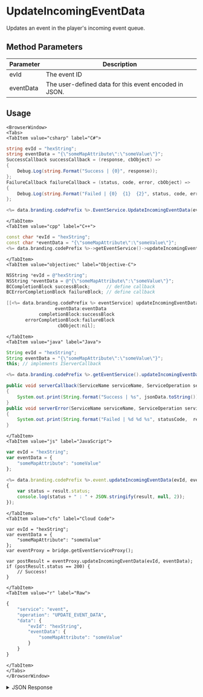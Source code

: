 # UpdateIncomingEventData

Updates an event in the player's incoming event queue.

<PartialServop service_name="event" operation_name="UPDATE_EVENT_DATA" />

## Method Parameters
Parameter | Description
--------- | -----------
evId | The event ID
eventData | The user-defined data for this event encoded in JSON.

## Usage

```mdx-code-block
<BrowserWindow>
<Tabs>
<TabItem value="csharp" label="C#">
```

```csharp
string evId = "hexString";
string eventData = "{\"someMapAttribute\":\"someValue\"}";
SuccessCallback successCallback = (response, cbObject) =>
{
    Debug.Log(string.Format("Success | {0}", response));
};
FailureCallback failureCallback = (status, code, error, cbObject) =>
{
    Debug.Log(string.Format("Failed | {0}  {1}  {2}", status, code, error));
};

<%= data.branding.codePrefix %>.EventService.UpdateIncomingEventData(evId, eventData, successCallback, failureCallback);
```

```mdx-code-block
</TabItem>
<TabItem value="cpp" label="C++">
```

```cpp
const char *evId = "hexString";
const char *eventData = "{\"someMapAttribute\":\"someValue\"}";
<%= data.branding.codePrefix %>->getEventService()->updateIncomingEventData(evId, eventData, this);
```

```mdx-code-block
</TabItem>
<TabItem value="objectivec" label="Objective-C">
```

```objectivec
NSString *evId = @"hexString";
NSString *eventData = @"{\"someMapAttribute\":\"someValue\"}";
BCCompletionBlock successBlock;      // define callback
BCErrorCompletionBlock failureBlock; // define callback

[[<%= data.branding.codePrefix %> eventService] updateIncomingEventData:evId
                  eventData:eventData
            completionBlock:successBlock
       errorCompletionBlock:failureBlock
                   cbObject:nil];
```

```mdx-code-block
</TabItem>
<TabItem value="java" label="Java">
```

```java
String evId = "hexString";
String eventData = "{\"someMapAttribute\":\"someValue\"}";
this; // implements IServerCallback

<%= data.branding.codePrefix %>.getEventService().updateIncomingEventData(evId, eventData, this);

public void serverCallback(ServiceName serviceName, ServiceOperation serviceOperation, JSONObject jsonData)
{
    System.out.print(String.format("Success | %s", jsonData.toString()));
}
public void serverError(ServiceName serviceName, ServiceOperation serviceOperation, int statusCode, int reasonCode, String jsonError)
{
    System.out.print(String.format("Failed | %d %d %s", statusCode,  reasonCode, jsonError.toString()));
}
```

```mdx-code-block
</TabItem>
<TabItem value="js" label="JavaScript">
```

```javascript
var evId = "hexString";
var eventData = {
    "someMapAttribute": "someValue"
};

<%= data.branding.codePrefix %>.event.updateIncomingEventData(evId, eventData, result =>
{
	var status = result.status;
	console.log(status + " : " + JSON.stringify(result, null, 2));
});
```

```mdx-code-block
</TabItem>
<TabItem value="cfs" label="Cloud Code">
```

```cfscript
var evId = "hexString";
var eventData = {
    "someMapAttribute": "someValue"
};
var eventProxy = bridge.getEventServiceProxy();

var postResult = eventProxy.updateIncomingEventData(evId, eventData);
if (postResult.status == 200) {
    // Success!
}
```

```mdx-code-block
</TabItem>
<TabItem value="r" label="Raw">
```

```r
{
	"service": "event",
	"operation": "UPDATE_EVENT_DATA",
	"data": {
		"evId": "hexString",
		"eventData": {
			"someMapAttribute": "someValue"
		}
	}
}
```

```mdx-code-block
</TabItem>
</Tabs>
</BrowserWindow>
```

<details>
<summary>JSON Response</summary>

```json
{
    "status" : 200,
    "data" : null
}
```
</details>

